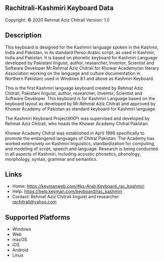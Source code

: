 Rachitrali-Kashmiri Keyboard Data
-------------------------------

Copyright:      © 2020 Rehmat Aziz Chitrali
Version:        1.0

Description
-----------

This keyboard is designed for the Kashmiri language spoken in the Kashmir, India and Pakistan, in its standard Perso-Arabic script, as used in Kashmir, India and Pakistan. It is based on phonetic keyboard for Kashmiri Language developed by Pakistani linguist, author, researcher, Inventor, Scientist and Software Developer Mr.Rehmat Aziz Chitrali for Khowar Academy(an literary Association working on the language and culture documentation in Northern Pakistan) used in Windows 8.1 and above as Kashmiri Keyboard.

This is the first Kashmiri language keyboard created by Rehmat Aziz Chitrali, Pakistani linguist, author, researcher, Inventor, Scientist and Software Developer. This keyboard is for Kashmiri Language based on the keyboard layout as developed by Mr.Rehmat Aziz Chitrali and approved by Khowar Academy of Pakistan as standard keyboard for Kashmiri language.

The Kashmiri Keyboard Project(KKP) was supervised and developed by Rehmat Aziz Chitrali, who heads the Khowar Academy Chitral Pakistan.

Khowar Academy Chitral was established in April 1996 specifically to promote the endangered languages of Chitral Pakistan. The Academy has worked extensively on Kashmiri linguistics, standardization for computing, and modeling of script, speech and language. Research is being conducted in all aspects of Kashmiri, including acoustic phonetics, phonology, morphology, syntax, grammar and semantics.

Links
-----


 * Home:    https://keymanweb.com/#ks-Arab,Keyboard_rac_kashmiri
 * Help:    https://help.keyman.com/keyboard/rac_kashmiri
 * Contact: Rehmat Aziz Chitrali linguist and researcher <rachitrali@yahoo.com>

Supported Platforms
-------------------
 * Windows
 * Web
 * macOS
 * iOS
 * Android
 * Linux